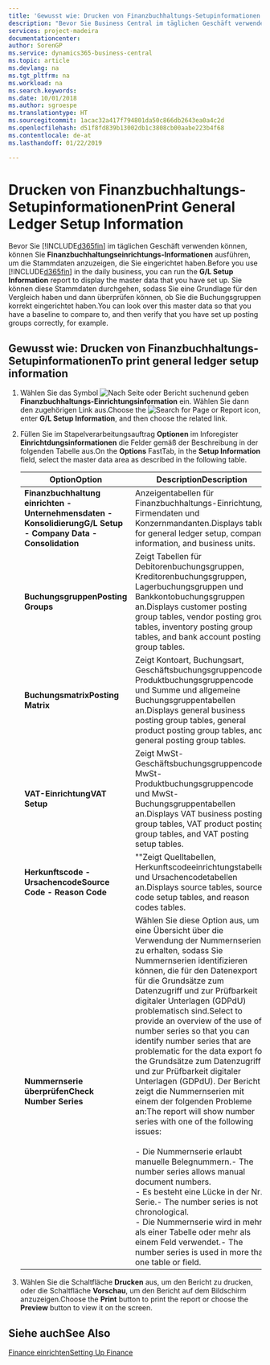 ```yaml
---
title: 'Gewusst wie: Drucken von Finanzbuchhaltungs-Setupinformationen'
description: "Bevor Sie Business Central im täglichen Geschäft verwenden können, können Sie Finanzbuchhaltungseinrichtungs-Informationen ausführen, um die Stammdaten anzuzeigen, die Sie eingerichtet haben."
services: project-madeira
documentationcenter: 
author: SorenGP
ms.service: dynamics365-business-central
ms.topic: article
ms.devlang: na
ms.tgt_pltfrm: na
ms.workload: na
ms.search.keywords: 
ms.date: 10/01/2018
ms.author: sgroespe
ms.translationtype: HT
ms.sourcegitcommit: 1acac32a417f794801da50c866db2643ea0a4c2d
ms.openlocfilehash: d51f8fd839b13002db1c3808cb00aabe223b4f68
ms.contentlocale: de-at
ms.lasthandoff: 01/22/2019

---
```

# <a name="print-general-ledger-setup-information"></a><span data-ttu-id="82966-103">Drucken von Finanzbuchhaltungs-Setupinformationen</span><span class="sxs-lookup"><span data-stu-id="82966-103">Print General Ledger Setup Information</span></span>
<span data-ttu-id="82966-104">Bevor Sie [!INCLUDE[d365fin](../../includes/d365fin_md.md)] im täglichen Geschäft verwenden können, können Sie **Finanzbuchhaltungseinrichtungs-Informationen** ausführen, um die Stammdaten anzuzeigen, die Sie eingerichtet haben.</span><span class="sxs-lookup"><span data-stu-id="82966-104">Before you use [!INCLUDE[d365fin](../../includes/d365fin_md.md)] in the daily business, you can run the **G/L Setup Information** report to display the master data that you have set up.</span></span> <span data-ttu-id="82966-105">Sie können diese Stammdaten durchgehen, sodass Sie eine Grundlage für den Vergleich haben und dann überprüfen können, ob Sie die Buchungsgruppen korrekt eingerichtet haben.</span><span class="sxs-lookup"><span data-stu-id="82966-105">You can look over this master data so that you have a baseline to compare to, and then verify that you have set up posting groups correctly, for example.</span></span>  

## <a name="to-print-general-ledger-setup-information"></a><span data-ttu-id="82966-106">Gewusst wie: Drucken von Finanzbuchhaltungs-Setupinformationen</span><span class="sxs-lookup"><span data-stu-id="82966-106">To print general ledger setup information</span></span>  

1.  <span data-ttu-id="82966-107">Wählen Sie das Symbol ![Nach Seite oder Bericht suchen](../../media/ui-search/search_small.png " Nach Seite oder Bericht suchen")und geben **Finanzbuchhaltungs-Einrichtungsinformation** ein. Wählen Sie dann den zugehörigen Link aus.</span><span class="sxs-lookup"><span data-stu-id="82966-107">Choose the ![Search for Page or Report](../../media/ui-search/search_small.png "Search for Page or Report icon") icon, enter **G/L Setup Information**, and then choose the related link.</span></span>  
2.  <span data-ttu-id="82966-108">Füllen Sie im Stapelverarbeitungsauftrag **Optionen** im Inforegister **Einrichtdungsinformationen** die Felder gemäß der Beschreibung in der folgenden Tabelle aus.</span><span class="sxs-lookup"><span data-stu-id="82966-108">On the **Options** FastTab, in the **Setup Information** field, select the master data area as described in the following table.</span></span>  

    |<span data-ttu-id="82966-109">Option</span><span class="sxs-lookup"><span data-stu-id="82966-109">Option</span></span>|<span data-ttu-id="82966-110">Description</span><span class="sxs-lookup"><span data-stu-id="82966-110">Description</span></span>|  
    |-------------------------------------|---------------------------------------|  
    |<span data-ttu-id="82966-111">**Finanzbuchhaltung einrichten - Unternehmensdaten - Konsolidierung**</span><span class="sxs-lookup"><span data-stu-id="82966-111">**G/L Setup - Company Data - Consolidation**</span></span>|<span data-ttu-id="82966-112">Anzeigentabellen für Finanzbuchhaltungs-Einrichtung, Firmendaten und Konzernmandanten.</span><span class="sxs-lookup"><span data-stu-id="82966-112">Displays tables for general ledger setup, company information, and business units.</span></span>|  
    |<span data-ttu-id="82966-113">**Buchungsgruppen**</span><span class="sxs-lookup"><span data-stu-id="82966-113">**Posting Groups**</span></span>|<span data-ttu-id="82966-114">Zeigt Tabellen für Debitorenbuchungsgruppen, Kreditorenbuchungsgruppen, Lagerbuchungsgruppen und Bankkontobuchungsgruppen an.</span><span class="sxs-lookup"><span data-stu-id="82966-114">Displays customer posting group tables, vendor posting group tables, inventory posting group tables, and bank account posting group tables.</span></span>|  
    |<span data-ttu-id="82966-115">**Buchungsmatrix**</span><span class="sxs-lookup"><span data-stu-id="82966-115">**Posting Matrix**</span></span>|<span data-ttu-id="82966-116">Zeigt Kontoart, Buchungsart, Geschäftsbuchungsgruppencode, Produktbuchungsgruppencode und Summe und allgemeine Buchungsgruppentabellen an.</span><span class="sxs-lookup"><span data-stu-id="82966-116">Displays general business posting group tables, general product posting group tables, and general posting group tables.</span></span>|  
    |<span data-ttu-id="82966-117">**VAT-Einrichtung**</span><span class="sxs-lookup"><span data-stu-id="82966-117">**VAT Setup**</span></span>|<span data-ttu-id="82966-118">Zeigt MwSt-Geschäftsbuchungsgruppencode, MwSt-Produktbuchungsgruppencode und MwSt- Buchungsgruppentabellen an.</span><span class="sxs-lookup"><span data-stu-id="82966-118">Displays VAT business posting group tables, VAT product posting group tables, and VAT posting setup tables.</span></span>|  
    |<span data-ttu-id="82966-119">**Herkunftscode - Ursachencode**</span><span class="sxs-lookup"><span data-stu-id="82966-119">**Source Code - Reason Code**</span></span>|<span data-ttu-id="82966-120">""Zeigt Quelltabellen, Herkunftscodeeinrichtungstabellen und Ursachencodetabellen an.</span><span class="sxs-lookup"><span data-stu-id="82966-120">Displays source tables, source code setup tables, and reason codes tables.</span></span>|  
    |<span data-ttu-id="82966-121">**Nummernserie überprüfen**</span><span class="sxs-lookup"><span data-stu-id="82966-121">**Check Number Series**</span></span>|<span data-ttu-id="82966-122">Wählen Sie diese Option aus, um eine Übersicht über die Verwendung der Nummernserien zu erhalten, sodass Sie Nummernserien identifizieren können, die für den Datenexport für die Grundsätze zum Datenzugriff und zur Prüfbarkeit digitaler Unterlagen (GDPdU) problematisch sind.</span><span class="sxs-lookup"><span data-stu-id="82966-122">Select to provide an overview of the use of number series so that you can identify number series that are problematic for the data export for the Grundsätze zum Datenzugriff und zur Prüfbarkeit digitaler Unterlagen (GDPdU).</span></span> <span data-ttu-id="82966-123">Der Bericht zeigt die Nummernserien mit einem der folgenden Probleme an:</span><span class="sxs-lookup"><span data-stu-id="82966-123">The report will show number series with one of the following issues:</span></span><br /><br /> <span data-ttu-id="82966-124">-   Die Nummernserie erlaubt manuelle Belegnummern.</span><span class="sxs-lookup"><span data-stu-id="82966-124">-   The number series allows manual document numbers.</span></span><br /><span data-ttu-id="82966-125">-   Es besteht eine Lücke in der Nr.-Serie.</span><span class="sxs-lookup"><span data-stu-id="82966-125">-   The number series is not chronological.</span></span><br /><span data-ttu-id="82966-126">-   Die Nummernserie wird in mehr als einer Tabelle oder mehr als einem Feld verwendet.</span><span class="sxs-lookup"><span data-stu-id="82966-126">-   The number series is used in more than one table or field.</span></span>|  

3.  <span data-ttu-id="82966-127">Wählen Sie die Schaltfläche **Drucken** aus, um den Bericht zu drucken, oder die Schaltfläche **Vorschau**, um den Bericht auf dem Bildschirm anzuzeigen.</span><span class="sxs-lookup"><span data-stu-id="82966-127">Choose the **Print** button to print the report or choose the **Preview** button to view it on the screen.</span></span>  

## <a name="see-also"></a><span data-ttu-id="82966-128">Siehe auch</span><span class="sxs-lookup"><span data-stu-id="82966-128">See Also</span></span>  
[<span data-ttu-id="82966-129">Finance einrichten</span><span class="sxs-lookup"><span data-stu-id="82966-129">Setting Up Finance</span></span>](../../finance-setup-finance.md)


